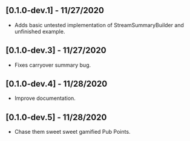 ## [0.1.0-dev.1] - 11/27/2020

* Adds basic untested implementation of StreamSummaryBuilder and unfinished example.

## [0.1.0-dev.3] - 11/27/2020

* Fixes carryover summary bug.

## [0.1.0-dev.4] - 11/28/2020

* Improve documentation.

## [0.1.0-dev.5] - 11/28/2020

* Chase them sweet sweet gamified Pub Points.
